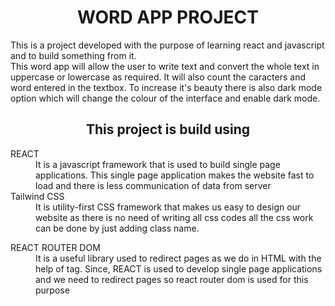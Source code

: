<h1 align="center"> WORD APP PROJECT </h1>
<p> This is a project developed with the purpose of learning react and javascript and to build something from it. <br>
This word app will allow the user to write text and convert the whole text in uppercase or lowercase as required. It will also count the caracters and word entered in the textbox.
To increase it's beauty there is also dark mode option which will change the colour of the interface and enable dark mode.
</p>
<h2 align="center"> This project is build using </h2>
<dl>
    <dt> REACT</dt>
    <dd> It is a javascript framework that is used to build single page applications. This single page application makes the website fast to load and there is less communication of data from server</dd>
    <dt> Tailwind CSS </dt>
    <dd> It is utility-first CSS framework that makes us easy to design our website as there is no need of writing all css codes all the css work can be done by just adding class name. </dd>
</dl>
<dt> REACT ROUTER DOM </dt>
<dd> It is a useful library used to redirect pages as we do in HTML with the help of <a> tag. Since, REACT is used to develop single page applications and we need to redirect pages so react router dom is used for this purpose </dd>
